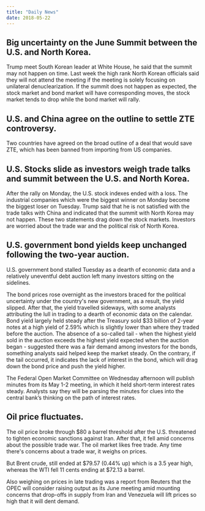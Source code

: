 ```yaml
---
title: "Daily News"
date: 2018-05-22
---
```


## Big uncertainty on the June Summit between the U.S. and North Korea.

Trump meet South Korean leader at White House, he said that the summit may not happen on time. Last week the high rank North Korean officials said they will not attend the meeting if the meeting is solely focusing on unilateral denuclearization. If the summit does not happen as expected, the stock market and bond market will have corresponding moves, the stock market tends to drop while the bond market will rally.

## U.S. and China agree on the outline to settle ZTE controversy.

Two countries have agreed on the broad outline of a deal that would save ZTE, which has been banned from importing from US companies. 

## U.S. Stocks slide as investors weigh trade talks and summit between the U.S. and North Korea.

After the rally on Monday, the U.S. stock indexes ended with a loss. The industrial companies which were the biggest winner on Monday become the biggest loser on Tuesday. Trump said that he is not satisfied with the trade talks with China and indicated that the summit with North Korea may not happen. These two statements drag down the stock markets. Investors are worried about the trade war and the political risk of North Korea.

## U.S. government bond yields keep unchanged following the two-year auction.

U.S. government bond stalled Tuesday as a dearth of economic data and a relatively uneventful debt auction left many investors sitting on the sidelines.

The bond prices rose overnight as the investors braced for the political uncertainty under the country's new government, as a result, the yield slipped. After that, the yield travelled sideways, with some analysts attributing the lull in trading to a dearth of economic data on the calendar. Bond yield largely held steady after the Treasury sold $33 billion of 2-year notes at a high yield of 2.59% which is slightly lower than where they traded before the auction. The absence of a so-called tail - when the highest yield sold in the auction exceeds the highest yield expected when the auction began - suggested there was a fair demand among investors for the bonds, something analysts said helped keep the market steady. On the contrary, if the tail occurred, it indicates the lack of interest in the bond, which will drag down the bond price and push the yield higher.

The Federal Open Market Committee on Wednesday afternoon will publish minutes from its May 1-2 meeting, in which it held short-term interest rates steady. Analysts say they will be parsing the minutes for clues into the central bank’s thinking on the path of interest rates.

## Oil price fluctuates.

The oil price broke through $80 a barrel threshold after the U.S. threatened to tighten economic sanctions against Iran. After that, it fell amid concerns about the possible trade war. The oil market likes free trade. Any time there's concerns about a trade war, it weighs on prices.

But Brent crude, still ended at $79.57 (0.44% up) which is a 3.5 year high, whereas the WTI fell 11 cents ending at $72.13 a barrel. 

Also weighing on prices in late trading was a report from Reuters that the OPEC will consider raising output as its June meeting amid mounting concerns that drop-offs in supply from Iran and Venezuela will lift prices so high that it will dent demand.
